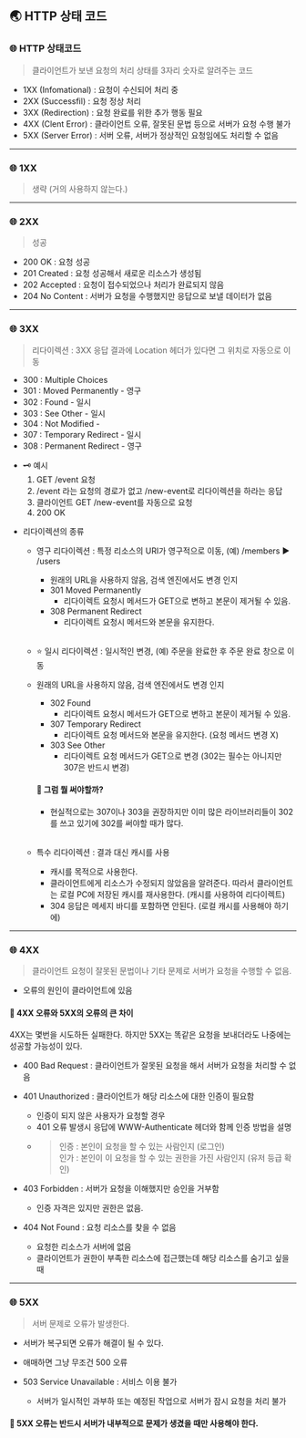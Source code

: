 ## 🌏 HTTP 상태 코드

### 🌐 HTTP 상태코드

> 클라이언트가 보낸 요청의 처리 상태를 3자리 숫자로 알려주는 코드

* 1XX (Infomational) : 요청이 수신되어 처리 중
* 2XX (Successfil) : 요청 정상 처리
* 3XX (Redirection) : 요청 완료를 위한 추가 행동 필요
* 4XX (Clent Error) : 클라이언트 오류, 잘못된 문법 등으로 서버가 요청 수행 불가
* 5XX (Server Error) : 서버 오류, 서버가 정상적인 요청임에도 처리할 수 없음

---

### 🌐 1XX

> 생략 (거의 사용하지 않는다.)

---

### 🌐 2XX

> 성공

- 200 OK : 요청 성공
- 201 Created : 요청 성공해서 새로운 리소스가 생성됨
- 202 Accepted : 요청이 접수되었으나 처리가 완료되지 않음
- 204 No Content : 서버가 요청을 수행했지만 응답으로 보낼 데이터가 없음

---

### 🌐 3XX

> 리다이렉션 : 3XX 응답 결과에 Location 헤더가 있다면 그 위치로 자동으로 이동

- 300 : Multiple Choices
- 301 : Moved Permanently - 영구
- 302 : Found - 일시
- 303 : See Other - 일시
- 304 : Not Modified -
- 307 : Temporary Redirect - 일시
- 308 : Permanent Redirect - 영구


* 🗝️ 예시
    1. GET /event 요청
    2. /event 라는 요청의 경로가 없고 /new-event로 리다이렉션을 하라는 응답
    3. 클라이언트 GET /new-event를 자동으로 요청
    4. 200 OK


- 리다이렉션의 종류
    * 영구 리다이렉션 : 특정 리소스의 URI가 영구적으로 이동, (예) /members ▶️ /users
        * 원래의 URL을 사용하지 않음, 검색 엔진에서도 변경 인지
        * 301 Moved Permanently
            * 리다이렉트 요청시 메서드가 GET으로 변하고 본문이 제거될 수 있음.
        * 308 Permanent Redirect
            * 리다이렉트 요청시 메서드와 본문을 유지한다.  
              <br/>

    * ⭐️ 일시 리다이렉션 : 일시적인 변경, (예) 주문을 완료한 후 주문 완료 창으로 이동
    * 원래의 URL을 사용하지 않음, 검색 엔진에서도 변경 인지
        * 302 Found
            * 리다이렉트 요청시 메서드가 GET으로 변하고 본문이 제거될 수 있음.
        * 307 Temporary Redirect
            * 리다이렉트 요청 메서드와 본문을 유지한다. (요청 메서드 변경 X)
        * 303 See Other
            * 리다이렉트 요청 메서드가 GET으로 변경 (302는 필수는 아니지만 307은 반드시 변경)

      #### 🤔 그럼 뭘 써야할까?
        * 현실적으로는 307이나 303을 권장하지만 이미 많은 라이브러리들이 302를 쓰고 있기에 302를 써야할 때가 많다.

        <br>

    * 특수 리다이렉션 : 결과 대신 캐시를 사용
        * 캐시를 목적으로 사용한다.
        * 클라이언트에게 리소스가 수정되지 않았음을 알려준다. 따라서 클라이언트는 로컬 PC에 저장된 캐시를 재사용한다. (캐시를 사용하여 리다이렉트)
        * 304 응답은 메세지 바디를 포함하면 안된다. (로컬 캐시를 사용해야 하기에)

---

### 🌐 4XX

> 클라이언트 요청이 잘못된 문법이나 기타 문제로 서버가 요청을 수행할 수 없음.

* 오류의 원인이 클라이언트에 있음

#### 🍃 4XX 오류와 5XX의 오류의 큰 차이

4XX는 몇번을 시도하든 실패한다. 하지만 5XX는 똑같은 요청을 보내더라도 나중에는 성공할 가능성이 있다.

* 400 Bad Request : 클라이언트가 잘못된 요청을 해서 서버가 요청을 처리할 수 없음


* 401 Unauthorized : 클라이언트가 해당 리소스에 대한 인증이 필요함
    * 인증이 되지 않은 사용자가 요청할 경우
    * 401 오류 발생시 응답에 WWW-Authenticate 헤더와 함께 인증 방법을 설명
    * > 인증 : 본인이 요청을 할 수 있는 사람인지 (로그인)  
      인가 : 본인이 이 요청을 할 수 있는 권한을 가진 사람인지 (유저 등급 확인)


* 403 Forbidden : 서버가 요청을 이해했지만 승인을 거부함
    * 인증 자격은 있지만 권한은 없음.


* 404 Not Found : 요청 리소스를 찾을 수 없음
    * 요청한 리소스가 서버에 없음
    * 클라이언트가 권한이 부족한 리소스에 접근했는데 해당 리소스를 숨기고 싶을 때

---

### 🌐 5XX

> 서버 문제로 오류가 발생한다.

* 서버가 복구되면 오류가 해결이 될 수 있다.
* 애매하면 그냥 무조건 500 오류

* 503 Service Unavailable : 서비스 이용 불가
    * 서버가 일시적인 과부하 또는 예정된 작업으로 서버가 잠시 요청을 처리 불가

#### 🌳 5XX 오류는 반드시 서버가 내부적으로 문제가 생겼을 때만 사용해야 한다.   




